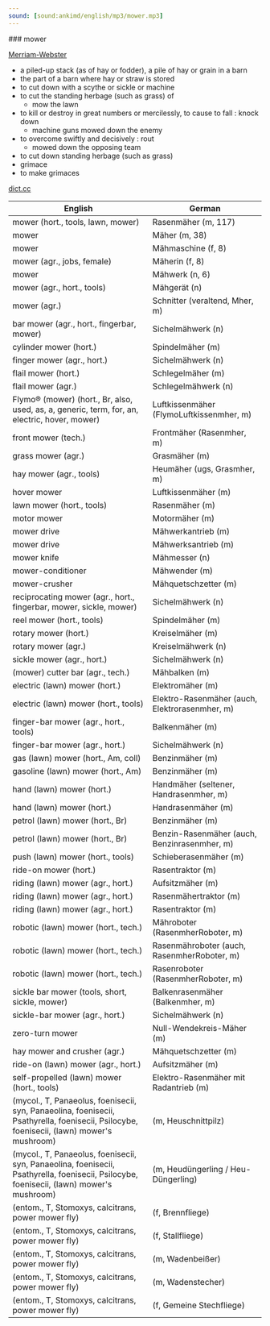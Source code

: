 ```yaml
---
sound: [sound:ankimd/english/mp3/mower.mp3]
---
```


\### mower

[Merriam-Webster](https://www.merriam-webster.com/dictionary/mower)

- a piled-up stack (as of hay or fodder), a pile of hay or grain in a barn
- the part of a barn where hay or straw is stored
- to cut down with a scythe or sickle or machine
- to cut the standing herbage (such as grass) of
    - mow the lawn
- to kill or destroy in great numbers or mercilessly, to cause to fall : knock down
    - machine guns mowed down the enemy
- to overcome swiftly and decisively : rout
    - mowed down the opposing team
- to cut down standing herbage (such as grass)
- grimace
- to make grimaces

[dict.cc](https://www.dict.cc/mower)

| English        | German       |
| -------------- | ------------ |
| mower (hort., tools, lawn, mower) | Rasenmäher (m, 117) |
| mower | Mäher (m, 38) |
| mower | Mähmaschine (f, 8) |
| mower (agr., jobs, female) | Mäherin (f, 8) |
| mower | Mähwerk (n, 6) |
| mower (agr., hort., tools) | Mähgerät (n) |
| mower (agr.) | Schnitter (veraltend, Mher, m) |
| bar mower (agr., hort., fingerbar, mower) | Sichelmähwerk (n) |
| cylinder mower (hort.) | Spindelmäher (m) |
| finger mower (agr., hort.) | Sichelmähwerk (n) |
| flail mower (hort.) | Schlegelmäher (m) |
| flail mower (agr.) | Schlegelmähwerk (n) |
| Flymo® (mower) (hort., Br, also, used, as, a, generic, term, for, an, electric, hover, mower) | Luftkissenmäher (FlymoLuftkissenmher, m) |
| front mower (tech.) | Frontmäher (Rasenmher, m) |
| grass mower (agr.) | Grasmäher (m) |
| hay mower (agr., tools) | Heumäher (ugs, Grasmher, m) |
| hover mower | Luftkissenmäher (m) |
| lawn mower (hort., tools) | Rasenmäher (m) |
| motor mower | Motormäher (m) |
| mower drive | Mähwerkantrieb (m) |
| mower drive | Mähwerksantrieb (m) |
| mower knife | Mähmesser (n) |
| mower-conditioner | Mähwender (m) |
| mower-crusher | Mähquetschzetter (m) |
| reciprocating mower (agr., hort., fingerbar, mower, sickle, mower) | Sichelmähwerk (n) |
| reel mower (hort., tools) | Spindelmäher (m) |
| rotary mower (hort.) | Kreiselmäher (m) |
| rotary mower (agr.) | Kreiselmähwerk (n) |
| sickle mower (agr., hort.) | Sichelmähwerk (n) |
| (mower) cutter bar (agr., tech.) | Mähbalken (m) |
| electric (lawn) mower (hort.) | Elektromäher (m) |
| electric (lawn) mower (hort., tools) | Elektro-Rasenmäher (auch, Elektrorasenmher, m) |
| finger-bar mower (agr., hort., tools) | Balkenmäher (m) |
| finger-bar mower (agr., hort.) | Sichelmähwerk (n) |
| gas (lawn) mower (hort., Am, coll) | Benzinmäher (m) |
| gasoline (lawn) mower (hort., Am) | Benzinmäher (m) |
| hand (lawn) mower (hort.) | Handmäher (seltener, Handrasenmher, m) |
| hand (lawn) mower (hort.) | Handrasenmäher (m) |
| petrol (lawn) mower (hort., Br) | Benzinmäher (m) |
| petrol (lawn) mower (hort., Br) | Benzin-Rasenmäher (auch, Benzinrasenmher, m) |
| push (lawn) mower (hort., tools) | Schieberasenmäher (m) |
| ride-on mower (hort.) | Rasentraktor (m) |
| riding (lawn) mower (agr., hort.) | Aufsitzmäher (m) |
| riding (lawn) mower (agr., hort.) | Rasenmähertraktor (m) |
| riding (lawn) mower (agr., hort.) | Rasentraktor (m) |
| robotic (lawn) mower (hort., tech.) | Mähroboter (RasenmherRoboter, m) |
| robotic (lawn) mower (hort., tech.) | Rasenmähroboter (auch, RasenmherRoboter, m) |
| robotic (lawn) mower (hort., tech.) | Rasenroboter (RasenmherRoboter, m) |
| sickle bar mower (tools, short, sickle, mower) | Balkenrasenmäher (Balkenmher, m) |
| sickle-bar mower (agr., hort.) | Sichelmähwerk (n) |
| zero-turn mower | Null-Wendekreis-Mäher (m) |
| hay mower and crusher (agr.) | Mähquetschzetter (m) |
| ride-on (lawn) mower (agr., hort.) | Aufsitzmäher (m) |
| self-propelled (lawn) mower (hort., tools) | Elektro-Rasenmäher mit Radantrieb (m) |
|  (mycol., T, Panaeolus, foenisecii, syn, Panaeolina, foenisecii, Psathyrella, foenisecii, Psilocybe, foenisecii, (lawn) mower's mushroom) |  (m, Heuschnittpilz) |
|  (mycol., T, Panaeolus, foenisecii, syn, Panaeolina, foenisecii, Psathyrella, foenisecii, Psilocybe, foenisecii, (lawn) mower's mushroom) |  (m, Heudüngerling / Heu-Düngerling) |
|  (entom., T, Stomoxys, calcitrans, power mower fly) |  (f, Brennfliege) |
|  (entom., T, Stomoxys, calcitrans, power mower fly) |  (f, Stallfliege) |
|  (entom., T, Stomoxys, calcitrans, power mower fly) |  (m, Wadenbeißer) |
|  (entom., T, Stomoxys, calcitrans, power mower fly) |  (m, Wadenstecher) |
|  (entom., T, Stomoxys, calcitrans, power mower fly) |  (f, Gemeine Stechfliege) |
